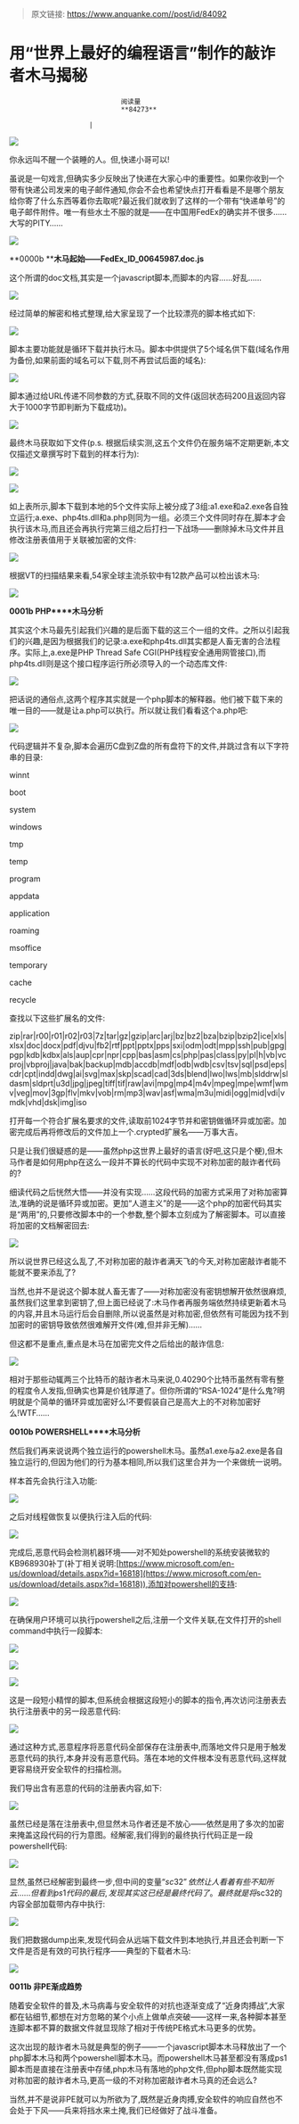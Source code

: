 > 原文链接: https://www.anquanke.com//post/id/84092 


# 用“世界上最好的编程语言”制作的敲诈者木马揭秘


                                阅读量   
                                **84273**
                            
                        |
                        
                                                                                    



[![](https://p4.ssl.qhimg.com/t01d914e20f770916ec.jpg)](https://p4.ssl.qhimg.com/t01d914e20f770916ec.jpg)

你永远叫不醒一个装睡的人。但,快递小哥可以!<br>

虽说是一句戏言,但确实多少反映出了快递在大家心中的重要性。如果你收到一个带有快递公司发来的电子邮件通知,你会不会也希望快点打开看看是不是哪个朋友给你寄了什么东西等着你去取呢?最近我们就收到了这样的一个带有“快递单号”的电子邮件附件。唯一有些水土不服的就是——在中国用FedEx的确实并不很多……大写的PITY……



[![](https://p4.ssl.qhimg.com/t019d3267a5d148b1b7.png)](https://p4.ssl.qhimg.com/t019d3267a5d148b1b7.png)

**0000b ****木马起始——FedEx_ID_00645987.doc.js**

这个所谓的doc文档,其实是一个javascript脚本,而脚本的内容……好乱……



[![](https://p5.ssl.qhimg.com/t01a0f86ad49de64619.png)](https://p5.ssl.qhimg.com/t01a0f86ad49de64619.png)

经过简单的解密和格式整理,给大家呈现了一个比较漂亮的脚本格式如下:



[![](https://p2.ssl.qhimg.com/t019a9b33b86ff6e871.png)](https://p2.ssl.qhimg.com/t019a9b33b86ff6e871.png)

脚本主要功能就是循环下载并执行木马。脚本中供提供了5个域名供下载(域名作用为备份,如果前面的域名可以下载,则不再尝试后面的域名):



[![](https://p5.ssl.qhimg.com/t014fbd9b72760281bb.png)](https://p5.ssl.qhimg.com/t014fbd9b72760281bb.png)

脚本通过给URL传递不同参数的方式,获取不同的文件(返回状态码200且返回内容大于1000字节即判断为下载成功)。



[![](https://p0.ssl.qhimg.com/t013b079ae767506815.png)](https://p0.ssl.qhimg.com/t013b079ae767506815.png)

最终木马获取如下文件(p.s. 根据后续实测,这五个文件仍在服务端不定期更新,本文仅描述文章撰写时下载到的样本行为):







[![](https://p1.ssl.qhimg.com/t018c919b9dcdfe7f7d.png)](https://p1.ssl.qhimg.com/t018c919b9dcdfe7f7d.png)

[![](https://p2.ssl.qhimg.com/t017f89b82bc01f8a49.png)](https://p2.ssl.qhimg.com/t017f89b82bc01f8a49.png)

如上表所示,脚本下载到本地的5个文件实际上被分成了3组:a1.exe和a2.exe各自独立运行;a.exe、php4ts.dll和a.php则同为一组。必须三个文件同时存在,脚本才会执行该木马,而且还会再执行完第三组之后打扫一下战场——删除掉木马文件并且修改注册表值用于关联被加密的文件:



[![](https://p3.ssl.qhimg.com/t014c2d2c7f7420e9cb.png)](https://p3.ssl.qhimg.com/t014c2d2c7f7420e9cb.png)

根据VT的扫描结果来看,54家全球主流杀软中有12款产品可以检出该木马:



[![](https://p5.ssl.qhimg.com/t01ed397a718d926184.png)](https://p5.ssl.qhimg.com/t01ed397a718d926184.png)

**0001b PHP****木马分析**

其实这个木马最先引起我们兴趣的是后面下载的这三个一组的文件。之所以引起我们的兴趣,是因为根据我们的记录:a.exe和php4ts.dll其实都是人畜无害的合法程序。实际上,a.exe是PHP Thread Safe CGI(PHP线程安全通用网管接口),而php4ts.dll则是这个接口程序运行所必须导入的一个动态库文件:



[![](https://p0.ssl.qhimg.com/t01e4cfc5cbf4467e12.png)](https://p0.ssl.qhimg.com/t01e4cfc5cbf4467e12.png)

把话说的通俗点,这两个程序其实就是一个php脚本的解释器。他们被下载下来的唯一目的——就是让a.php可以执行。所以就让我们看看这个a.php吧:



[![](https://p4.ssl.qhimg.com/t017764d69e505edb0f.png)](https://p4.ssl.qhimg.com/t017764d69e505edb0f.png)

代码逻辑并不复杂,脚本会遍历C盘到Z盘的所有盘符下的文件,并跳过含有以下字符串的目录:

winnt

boot

system

windows

tmp

temp

program

appdata

application

roaming

msoffice

temporary

cache

recycle

查找以下这些扩展名的文件:

zip|rar|r00|r01|r02|r03|7z|tar|gz|gzip|arc|arj|bz|bz2|bza|bzip|bzip2|ice|xls|xlsx|doc|docx|pdf|djvu|fb2|rtf|ppt|pptx|pps|sxi|odm|odt|mpp|ssh|pub|gpg|pgp|kdb|kdbx|als|aup|cpr|npr|cpp|bas|asm|cs|php|pas|class|py|pl|h|vb|vcproj|vbproj|java|bak|backup|mdb|accdb|mdf|odb|wdb|csv|tsv|sql|psd|eps|cdr|cpt|indd|dwg|ai|svg|max|skp|scad|cad|3ds|blend|lwo|lws|mb|slddrw|sldasm|sldprt|u3d|jpg|jpeg|tiff|tif|raw|avi|mpg|mp4|m4v|mpeg|mpe|wmf|wmv|veg|mov|3gp|flv|mkv|vob|rm|mp3|wav|asf|wma|m3u|midi|ogg|mid|vdi|vmdk|vhd|dsk|img|iso

打开每一个符合扩展名要求的文件,读取前1024字节并和密钥做循环异或加密。加密完成后再将修改后的文件加上一个.crypted扩展名——万事大吉。

只是让我们很疑惑的是——虽然php这世界上最好的语言(好吧,这只是个梗),但木马作者是如何用php在这么一段并不算长的代码中实现不对称加密的敲诈者代码的?

细读代码之后恍然大悟——并没有实现……这段代码的加密方式采用了对称加密算法,准确的说是循环异或加密。更加“人道主义”的是——这个php的加密代码其实是“两用”的,只要修改脚本中的一个参数,整个脚本立刻成为了解密脚本。可以直接将加密的文档解密回去:



[![](https://p0.ssl.qhimg.com/t01a33fe14739fe9df9.png)](https://p0.ssl.qhimg.com/t01a33fe14739fe9df9.png)

所以说世界已经这么乱了,不对称加密的敲诈者满天飞的今天,对称加密敲诈者能不能就不要来添乱了?

当然,也并不是说这个脚本就人畜无害了——对称加密没有密钥想解开依然很麻烦,虽然我们这里拿到密钥了,但上面已经说了:木马作者再服务端依然持续更新着木马的内容,并且木马运行后会自删除,所以说虽然是对称加密,但依然有可能因为找不到加密时的密钥导致依然很难解开文件(难,但并非无解)……

但这都不是重点,重点是木马在加密完文件之后给出的敲诈信息:



[![](https://p0.ssl.qhimg.com/t0137af702a09556cf2.png)](https://p0.ssl.qhimg.com/t0137af702a09556cf2.png)

相对于那些动辄两三个比特币的敲诈者木马来说,0.40290个比特币虽然有零有整的程度令人发指,但确实也算是价钱厚道了。但你所谓的“RSA-1024”是什么鬼?明明就是个简单的循环异或加密好么!不要假装自己是高大上的不对称加密好么!WTF……

**0010b POWERSHELL****木马分析**

然后我们再来说说两个独立运行的powershell木马。虽然a1.exe与a2.exe是各自独立运行的,但因为他们的行为基本相同,所以我们这里合并为一个来做统一说明。

样本首先会执行注入功能:



[![](https://p1.ssl.qhimg.com/t0118298efc4d316351.png)](https://p1.ssl.qhimg.com/t0118298efc4d316351.png)

之后对线程做恢复以便执行注入后的代码:



[![](https://p3.ssl.qhimg.com/t011166832cd9e74bbc.png)](https://p3.ssl.qhimg.com/t011166832cd9e74bbc.png)

完成后,恶意代码会检测机器环境——对不知处powershell的系统安装微软的KB968930补丁(补丁相关说明:[https://www.microsoft.com/en-us/download/details.aspx?id=16818](https://www.microsoft.com/en-us/download/details.aspx?id=16818)),添加对powershell的支持:



[![](https://p4.ssl.qhimg.com/t01418f02902924bc0a.png)](https://p4.ssl.qhimg.com/t01418f02902924bc0a.png)

在确保用户环境可以执行powershell之后,注册一个文件关联,在文件打开的shell command中执行一段脚本:



[![](https://p2.ssl.qhimg.com/t01e828aa02b79f4fff.png)](https://p2.ssl.qhimg.com/t01e828aa02b79f4fff.png)



[![](https://p1.ssl.qhimg.com/t01ddde671d090f5f8e.png)](https://p1.ssl.qhimg.com/t01ddde671d090f5f8e.png)



[![](https://p4.ssl.qhimg.com/t016872fb2d797d5188.png)](https://p4.ssl.qhimg.com/t016872fb2d797d5188.png)

这是一段短小精悍的脚本,但系统会根据这段短小的脚本的指令,再次访问注册表去执行注册表中的另一段恶意代码:



[![](https://p1.ssl.qhimg.com/t01b56195c3240657ea.png)](https://p1.ssl.qhimg.com/t01b56195c3240657ea.png)

通过这种方式,恶意程序将恶意代码全部保存在注册表中,而落地文件只是用于触发恶意代码的执行,本身并没有恶意代码。落在本地的文件根本没有恶意代码,这样就更容易绕开安全软件的扫描检测。

我们导出含有恶意的代码的注册表内容,如下:



[![](https://p2.ssl.qhimg.com/t0173e78361205f1ab0.png)](https://p2.ssl.qhimg.com/t0173e78361205f1ab0.png)

虽然已经是落在注册表中,但显然木马作者还是不放心——依然是用了多次的加密来掩盖这段代码的行为意图。经解密,我们得到的最终执行代码正是一段powershell代码:



[![](https://p0.ssl.qhimg.com/t01ede6a3ae0527a802.png)](https://p0.ssl.qhimg.com/t01ede6a3ae0527a802.png)

显然,虽然已经解密到最终一步,但中间的变量“$sc32”依然让人看着有些不知所云……但看到ps1代码的最后,发现其实这已经是最终代码了。最终就是将$sc32的内容全部加载带内存中执行:



[![](https://p1.ssl.qhimg.com/t014f93892e9ec3d5c3.png)](https://p1.ssl.qhimg.com/t014f93892e9ec3d5c3.png)

我们把数据dump出来,发现代码会从远端下载文件到本地执行,并且还会判断一下文件是否是有效的可执行程序——典型的下载者木马:



[![](https://p0.ssl.qhimg.com/t0125d14ba7998f4c25.png)](https://p0.ssl.qhimg.com/t0125d14ba7998f4c25.png)

**0011b ****非PE****渐成趋势**

随着安全软件的普及,木马病毒与安全软件的对抗也逐渐变成了“近身肉搏战”,大家都在钻细节,都想在对方忽略的某个小点上做单点突破——这样一来,各种脚本甚至连脚本都不算的数据文件就显现除了相对于传统PE格式木马更多的优势。

这次出现的敲诈者木马就是典型的例子——一个javascript脚本木马释放出了一个php脚本木马和两个powershell脚本木马。而powershell木马甚至都没有落成ps1脚本而是直接在注册表中存储,php木马有落地的php文件,但php脚本既然能实现对称加密的敲诈者木马,更高一级的不对称加密敲诈者木马真的还会远么?

当然,并不是说非PE就可以为所欲为了,既然是近身肉搏,安全软件的响应自然也不会处于下风——兵来将挡水来土掩,我们已经做好了战斗准备。
